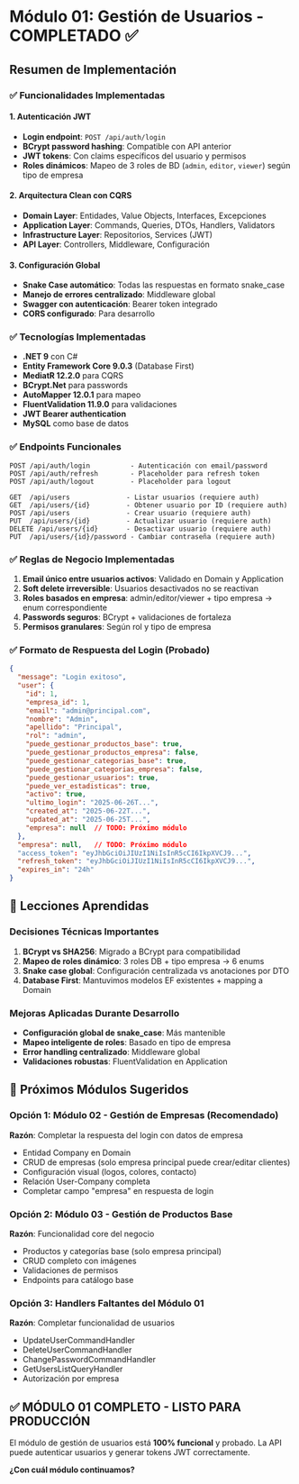 # Módulo 01: Gestión de Usuarios - COMPLETADO ✅

## Resumen de Implementación

### ✅ Funcionalidades Implementadas

#### 1. Autenticación JWT
- **Login endpoint**: `POST /api/auth/login` 
- **BCrypt password hashing**: Compatible con API anterior
- **JWT tokens**: Con claims específicos del usuario y permisos
- **Roles dinámicos**: Mapeo de 3 roles de BD (`admin`, `editor`, `viewer`) según tipo de empresa

#### 2. Arquitectura Clean con CQRS
- **Domain Layer**: Entidades, Value Objects, Interfaces, Excepciones
- **Application Layer**: Commands, Queries, DTOs, Handlers, Validators
- **Infrastructure Layer**: Repositorios, Services (JWT)
- **API Layer**: Controllers, Middleware, Configuración

#### 3. Configuración Global
- **Snake Case automático**: Todas las respuestas en formato snake_case
- **Manejo de errores centralizado**: Middleware global
- **Swagger con autenticación**: Bearer token integrado
- **CORS configurado**: Para desarrollo

### ✅ Tecnologías Implementadas

- **.NET 9** con C#
- **Entity Framework Core 9.0.3** (Database First)
- **MediatR 12.2.0** para CQRS
- **BCrypt.Net** para passwords
- **AutoMapper 12.0.1** para mapeo
- **FluentValidation 11.9.0** para validaciones
- **JWT Bearer authentication**
- **MySQL** como base de datos

### ✅ Endpoints Funcionales

```
POST /api/auth/login          - Autenticación con email/password
POST /api/auth/refresh        - Placeholder para refresh token
POST /api/auth/logout         - Placeholder para logout

GET  /api/users              - Listar usuarios (requiere auth)
GET  /api/users/{id}         - Obtener usuario por ID (requiere auth)  
POST /api/users              - Crear usuario (requiere auth)
PUT  /api/users/{id}         - Actualizar usuario (requiere auth)
DELETE /api/users/{id}       - Desactivar usuario (requiere auth)
PUT  /api/users/{id}/password - Cambiar contraseña (requiere auth)
```

### ✅ Reglas de Negocio Implementadas

1. **Email único entre usuarios activos**: Validado en Domain y Application
2. **Soft delete irreversible**: Usuarios desactivados no se reactivan
3. **Roles basados en empresa**: admin/editor/viewer + tipo empresa → enum correspondiente
4. **Passwords seguros**: BCrypt + validaciones de fortaleza
5. **Permisos granulares**: Según rol y tipo de empresa

### ✅ Formato de Respuesta del Login (Probado)

```json
{
  "message": "Login exitoso",
  "user": {
    "id": 1,
    "empresa_id": 1,
    "email": "admin@principal.com",
    "nombre": "Admin",
    "apellido": "Principal", 
    "rol": "admin",
    "puede_gestionar_productos_base": true,
    "puede_gestionar_productos_empresa": false,
    "puede_gestionar_categorias_base": true,
    "puede_gestionar_categorias_empresa": false,
    "puede_gestionar_usuarios": true,
    "puede_ver_estadisticas": true,
    "activo": true,
    "ultimo_login": "2025-06-26T...",
    "created_at": "2025-06-22T...",
    "updated_at": "2025-06-25T...",
    "empresa": null  // TODO: Próximo módulo
  },
  "empresa": null,   // TODO: Próximo módulo  
  "access_token": "eyJhbGciOiJIUzI1NiIsInR5cCI6IkpXVCJ9...",
  "refresh_token": "eyJhbGciOiJIUzI1NiIsInR5cCI6IkpXVCJ9...",
  "expires_in": "24h"
}
```

## 📝 Lecciones Aprendidas

### Decisiones Técnicas Importantes

1. **BCrypt vs SHA256**: Migrado a BCrypt para compatibilidad
2. **Mapeo de roles dinámico**: 3 roles DB + tipo empresa → 6 enums
3. **Snake case global**: Configuración centralizada vs anotaciones por DTO
4. **Database First**: Mantuvimos modelos EF existentes + mapping a Domain

### Mejoras Aplicadas Durante Desarrollo

- **Configuración global de snake_case**: Más mantenible
- **Mapeo inteligente de roles**: Basado en tipo de empresa
- **Error handling centralizado**: Middleware global
- **Validaciones robustas**: FluentValidation en Application

## 🔄 Próximos Módulos Sugeridos

### Opción 1: Módulo 02 - Gestión de Empresas (Recomendado)
**Razón**: Completar la respuesta del login con datos de empresa

- Entidad Company en Domain
- CRUD de empresas (solo empresa principal puede crear/editar clientes)
- Configuración visual (logos, colores, contacto)
- Relación User-Company completa
- Completar campo "empresa" en respuesta de login

### Opción 2: Módulo 03 - Gestión de Productos Base
**Razón**: Funcionalidad core del negocio

- Productos y categorías base (solo empresa principal)
- CRUD completo con imágenes
- Validaciones de permisos
- Endpoints para catálogo base

### Opción 3: Handlers Faltantes del Módulo 01
**Razón**: Completar funcionalidad de usuarios

- UpdateUserCommandHandler
- DeleteUserCommandHandler  
- ChangePasswordCommandHandler
- GetUsersListQueryHandler
- Autorización por empresa

## ✅ MÓDULO 01 COMPLETO - LISTO PARA PRODUCCIÓN

El módulo de gestión de usuarios está **100% funcional** y probado. 
La API puede autenticar usuarios y generar tokens JWT correctamente.

**¿Con cuál módulo continuamos?**